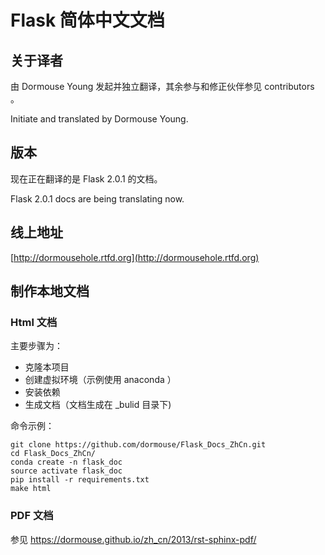 # Flask 简体中文文档

## 关于译者
由 Dormouse Young 发起并独立翻译，其余参与和修正伙伴参见 contributors 。

Initiate and translated by Dormouse Young.

## 版本

现在正在翻译的是 Flask 2.0.1 的文档。

Flask 2.0.1 docs are being translating now.

## 线上地址

[http://dormousehole.rtfd.org](http://dormousehole.rtfd.org)

## 制作本地文档

### Html 文档

主要步骤为：

* 克隆本项目
* 创建虚拟环境（示例使用 anaconda ）
* 安装依赖
* 生成文档（文档生成在 _bulid 目录下)

命令示例：

```shell
git clone https://github.com/dormouse/Flask_Docs_ZhCn.git
cd Flask_Docs_ZhCn/
conda create -n flask_doc
source activate flask_doc
pip install -r requirements.txt
make html
```

### PDF 文档

参见 https://dormouse.github.io/zh_cn/2013/rst-sphinx-pdf/

